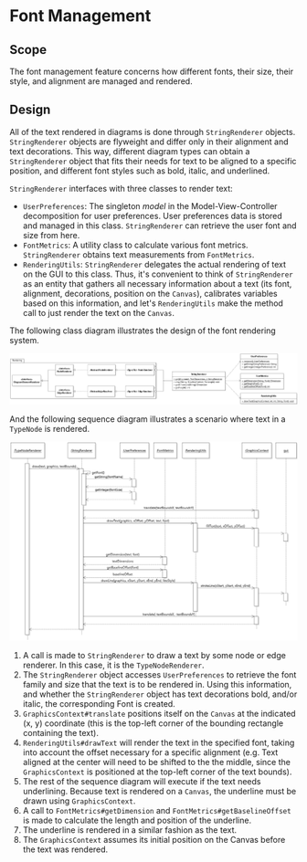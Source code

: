 # Font Management

## Scope

The font management feature concerns how different fonts, their size, their style, and alignment are managed and rendered.

## Design

All of the text rendered in diagrams is done through `StringRenderer` objects.
`StringRenderer` objects are flyweight and differ only in their alignment and text decorations. This way, different diagram types can obtain a `StringRenderer` object that fits their needs for text to be aligned to a specific position, and different font styles such as bold, italic, and underlined.

`StringRenderer` interfaces with three classes to render text:
* `UserPreferences`: The singleton _model_ in the Model-View-Controller decomposition for user preferences. User preferences data is stored and managed in this class. `StringRenderer` can retrieve the user font and size from here.
* `FontMetrics`: A utility class to calculate various font metrics. `StringRenderer` obtains text measurements from `FontMetrics`.
* `RenderingUtils`: `StringRenderer` delegates the actual rendering of text on the GUI to this class. Thus, it's convenient to think of `StringRenderer` as an entity that gathers all necessary information about a text (its font, alignment, decorations, position on the `Canvas`), calibrates variables based on this information, and let's `RenderingUtils` make the method call to just render the text on the `Canvas`.  

The following class diagram illustrates the design of the font rendering system.

![JetUML Class Diagram](FontRenderingClass.png)



And the following sequence diagram illustrates a scenario where text in a `TypeNode` is rendered.

![JetUML Class Diagram](FontRenderingSequence.png)

1. A call is made to `StringRenderer` to draw a text by some node or edge renderer. In this case, it is the `TypeNodeRenderer`.
2. The `StringRenderer` object accesses `UserPreferences` to retrieve the font family and size that the text is to be rendered in. Using this information, and whether the `StringRenderer` object has text decorations bold, and/or italic, the corresponding Font is created.
3. `GraphicsContext#translate` positions itself on the `Canvas` at the indicated (x, y) coordinate (this is the top-left corner of the bounding rectangle containing the text).
4. `RenderingUtils#drawText` will render the text in the specified font, taking into account the offset necessary for a specific alignment (e.g. Text aligned at the center will need to be shifted to the the middle, since the `GraphicsContext` is positioned at the top-left corner of the text bounds).
5. The rest of the sequence diagram will execute if the text needs underlining. Because text is rendered on a `Canvas`, the underline must be drawn using `GraphicsContext`.
6. A call to `FontMetrics#getDimension` and `FontMetrics#getBaselineOffset` is made to calculate the length and position of the underline.
7. The underline is rendered in a similar fashion as the text.
8. The `GraphicsContext` assumes its initial position on the Canvas before the text was rendered.